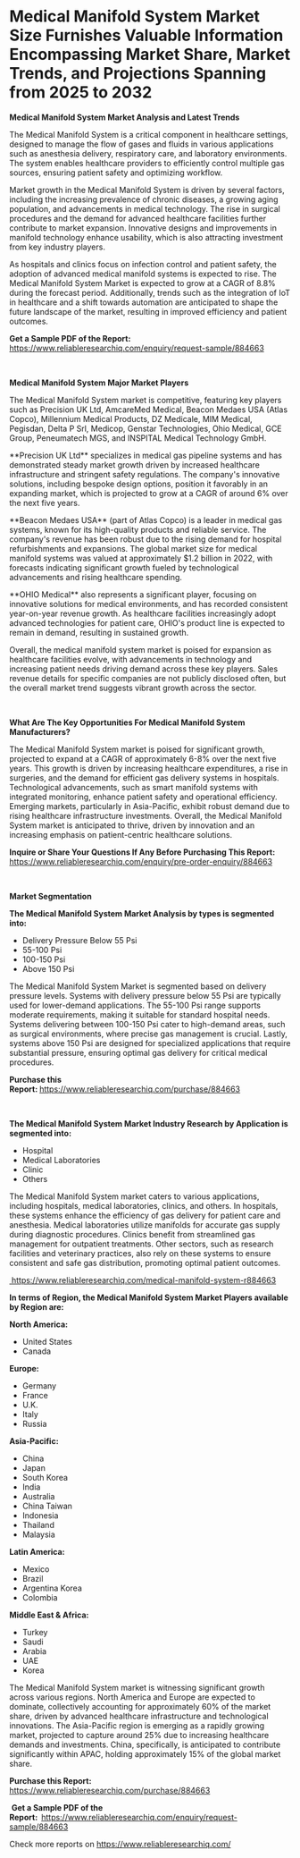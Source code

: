 <p><h1>Medical Manifold System Market Size Furnishes Valuable Information Encompassing Market Share, Market Trends, and Projections Spanning from 2025 to 2032</h1></p><p><strong>Medical Manifold System Market Analysis and Latest Trends</strong></p>
<p><p>The Medical Manifold System is a critical component in healthcare settings, designed to manage the flow of gases and fluids in various applications such as anesthesia delivery, respiratory care, and laboratory environments. The system enables healthcare providers to efficiently control multiple gas sources, ensuring patient safety and optimizing workflow. </p><p>Market growth in the Medical Manifold System is driven by several factors, including the increasing prevalence of chronic diseases, a growing aging population, and advancements in medical technology. The rise in surgical procedures and the demand for advanced healthcare facilities further contribute to market expansion. Innovative designs and improvements in manifold technology enhance usability, which is also attracting investment from key industry players.</p><p>As hospitals and clinics focus on infection control and patient safety, the adoption of advanced medical manifold systems is expected to rise. The Medical Manifold System Market is expected to grow at a CAGR of 8.8% during the forecast period. Additionally, trends such as the integration of IoT in healthcare and a shift towards automation are anticipated to shape the future landscape of the market, resulting in improved efficiency and patient outcomes.</p></p>
<p><strong>Get a Sample PDF of the Report:&nbsp;</strong> <a href="https://www.reliableresearchiq.com/enquiry/request-sample/884663?utm_campaign=1674&utm_medium=2&utm_source=Github&utm_content=ia&utm_term=04032025&utm_id=medical-manifold-system">https://www.reliableresearchiq.com/enquiry/request-sample/884663</a></p>
<p>&nbsp;</p>
<p><strong>Medical Manifold System Major Market Players</strong></p>
<p><p>The Medical Manifold System market is competitive, featuring key players such as Precision UK Ltd, AmcareMed Medical, Beacon Medaes USA (Atlas Copco), Millennium Medical Products, DZ Medicale, MIM Medical, Pegisdan, Delta P Srl, Medicop, Genstar Technologies, Ohio Medical, GCE Group, Peneumatech MGS, and INSPITAL Medical Technology GmbH.</p><p>**Precision UK Ltd** specializes in medical gas pipeline systems and has demonstrated steady market growth driven by increased healthcare infrastructure and stringent safety regulations. The company's innovative solutions, including bespoke design options, position it favorably in an expanding market, which is projected to grow at a CAGR of around 6% over the next five years.</p><p>**Beacon Medaes USA** (part of Atlas Copco) is a leader in medical gas systems, known for its high-quality products and reliable service. The company's revenue has been robust due to the rising demand for hospital refurbishments and expansions. The global market size for medical manifold systems was valued at approximately $1.2 billion in 2022, with forecasts indicating significant growth fueled by technological advancements and rising healthcare spending.</p><p>**OHIO Medical** also represents a significant player, focusing on innovative solutions for medical environments, and has recorded consistent year-on-year revenue growth. As healthcare facilities increasingly adopt advanced technologies for patient care, OHIO's product line is expected to remain in demand, resulting in sustained growth.</p><p>Overall, the medical manifold system market is poised for expansion as healthcare facilities evolve, with advancements in technology and increasing patient needs driving demand across these key players. Sales revenue details for specific companies are not publicly disclosed often, but the overall market trend suggests vibrant growth across the sector.</p></p>
<p>&nbsp;</p>
<p><strong>What Are The Key Opportunities For Medical Manifold System Manufacturers?</strong></p>
<p><p>The Medical Manifold System market is poised for significant growth, projected to expand at a CAGR of approximately 6-8% over the next five years. This growth is driven by increasing healthcare expenditures, a rise in surgeries, and the demand for efficient gas delivery systems in hospitals. Technological advancements, such as smart manifold systems with integrated monitoring, enhance patient safety and operational efficiency. Emerging markets, particularly in Asia-Pacific, exhibit robust demand due to rising healthcare infrastructure investments. Overall, the Medical Manifold System market is anticipated to thrive, driven by innovation and an increasing emphasis on patient-centric healthcare solutions.</p></p>
<p><strong>Inquire or Share Your Questions If Any Before Purchasing This Report:</strong> <a href="https://www.reliableresearchiq.com/enquiry/pre-order-enquiry/884663?utm_campaign=1674&utm_medium=2&utm_source=Github&utm_content=ia&utm_term=04032025&utm_id=medical-manifold-system">https://www.reliableresearchiq.com/enquiry/pre-order-enquiry/884663</a></p>
<p>&nbsp;</p>
<p><strong>Market Segmentation</strong></p>
<p><strong>The Medical Manifold System Market Analysis by types is segmented into:</strong></p>
<p><ul><li>Delivery Pressure Below 55 Psi</li><li>55-100 Psi</li><li>100-150 Psi</li><li>Above 150 Psi</li></ul></p>
<p><p>The Medical Manifold System Market is segmented based on delivery pressure levels. Systems with delivery pressure below 55 Psi are typically used for lower-demand applications. The 55-100 Psi range supports moderate requirements, making it suitable for standard hospital needs. Systems delivering between 100-150 Psi cater to high-demand areas, such as surgical environments, where precise gas management is crucial. Lastly, systems above 150 Psi are designed for specialized applications that require substantial pressure, ensuring optimal gas delivery for critical medical procedures.</p></p>
<p><strong>Purchase this Report:&nbsp;</strong><a href="https://www.reliableresearchiq.com/purchase/884663?utm_campaign=1674&utm_medium=2&utm_source=Github&utm_content=ia&utm_term=04032025&utm_id=medical-manifold-system">https://www.reliableresearchiq.com/purchase/884663</a></p>
<p>&nbsp;</p>
<p><strong>The Medical Manifold System Market Industry Research by Application is segmented into:</strong></p>
<p><ul><li>Hospital</li><li>Medical Laboratories</li><li>Clinic</li><li>Others</li></ul></p>
<p><p>The Medical Manifold System market caters to various applications, including hospitals, medical laboratories, clinics, and others. In hospitals, these systems enhance the efficiency of gas delivery for patient care and anesthesia. Medical laboratories utilize manifolds for accurate gas supply during diagnostic procedures. Clinics benefit from streamlined gas management for outpatient treatments. Other sectors, such as research facilities and veterinary practices, also rely on these systems to ensure consistent and safe gas distribution, promoting optimal patient outcomes.</p></p>
<p><a href="https://www.reliableresearchiq.com/medical-manifold-system-r884663?utm_campaign=1674&utm_medium=2&utm_source=Github&utm_content=ia&utm_term=04032025&utm_id=medical-manifold-system">&nbsp;https://www.reliableresearchiq.com/medical-manifold-system-r884663</a></p>
<p><strong>In terms of Region, the Medical Manifold System Market Players available by Region are:</strong></p>
<p>
    <p> <strong> North America: </strong>
        <ul>
            <li>United States</li>
            <li>Canada</li>
        </ul>
        </p> 
    <p> <strong> Europe: </strong>
        <ul>
            <li>Germany</li>
            <li>France</li>
            <li>U.K.</li>
            <li>Italy</li>
            <li>Russia</li>
        </ul>
        </p> 
    <p> <strong> Asia-Pacific: </strong>
        <ul>
            <li>China</li>
            <li>Japan</li>
            <li>South Korea</li>
            <li>India</li>
            <li>Australia</li>
            <li>China Taiwan</li>
            <li>Indonesia</li>
            <li>Thailand</li>
            <li>Malaysia</li>
        </ul>
        </p> 
    <p> <strong> Latin America: </strong>
        <ul>
            <li>Mexico</li>
            <li>Brazil</li>
            <li>Argentina Korea</li>
            <li>Colombia</li>
        </ul>
        </p> 
    <p> <strong> Middle East & Africa: </strong>
        <ul>
            <li>Turkey</li>
            <li>Saudi</li>
            <li>Arabia</li>
            <li>UAE</li>
            <li>Korea</li>
        </ul>
    </p>
    </p>
<p><p>The Medical Manifold System market is witnessing significant growth across various regions. North America and Europe are expected to dominate, collectively accounting for approximately 60% of the market share, driven by advanced healthcare infrastructure and technological innovations. The Asia-Pacific region is emerging as a rapidly growing market, projected to capture around 25% due to increasing healthcare demands and investments. China, specifically, is anticipated to contribute significantly within APAC, holding approximately 15% of the global market share.</p></p>
<p><strong>Purchase this Report: </strong><a href="https://www.reliableresearchiq.com/purchase/884663?utm_campaign=1674&utm_medium=2&utm_source=Github&utm_content=ia&utm_term=04032025&utm_id=medical-manifold-system">https://www.reliableresearchiq.com/purchase/884663</a></p>
<p>&nbsp;<strong>Get a Sample PDF of the Report:&nbsp;&nbsp;</strong><a href="https://www.reliableresearchiq.com/enquiry/request-sample/884663?utm_campaign=1674&utm_medium=2&utm_source=Github&utm_content=ia&utm_term=04032025&utm_id=medical-manifold-system">https://www.reliableresearchiq.com/enquiry/request-sample/884663</a></p>
<p><strong></strong></p>
<p>Check more reports on <a href="https://www.reliableresearchiq.com/?utm_campaign=1674&utm_medium=2&utm_source=Github&utm_content=ia&utm_term=04032025&utm_id=medical-manifold-system">https://www.reliableresearchiq.com/</a></p>